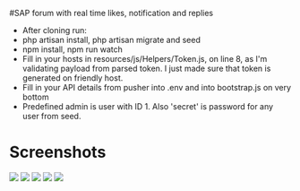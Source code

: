 #SAP forum with real time likes, notification and replies



- After cloning run:
- php artisan install, php artisan migrate and seed
- npm install, npm run watch
- Fill in your hosts in resources/js/Helpers/Token.js, on line 8, as I'm validating payload from parsed token. I just made sure that token is generated on friendly host. 
- Fill in your API details from pusher into .env and into bootstrap.js on very bottom
- Predefined admin is user with ID 1. Also 'secret' is password for any user from seed.


# Screenshots
![](https://lh5.googleusercontent.com/MYTumFsBR_6H-u9k1nxi1shXbVbCzJVZ01a75TuTpcOHhQ3PpyW4PU19_kNJW1ScvHNwSVFEkvmhFA=w1440-h794-rw)
![](https://lh3.googleusercontent.com/xi20YJ1_vkjRrCu_d2AXegXAhAk5UbpjbcU8uF1apQgS-lQpesapSMuCNKjQc8AW2i8WVsd_gfANZuGsvt-F=w1440-h794-rw)
![](https://lh4.googleusercontent.com/78zJeI4KOAv5jwM-Zq7U9JpAds0eGcrv6VWahljlj8_VfASrIAdJg_fWG4dswatdYTpfTgIfQyD2k-B8jiEF=w1440-h794-rw)
![](https://lh5.googleusercontent.com/2ySapNNWZGHNq2N3aoFW3w9VcwlRhnSxkLUw7yK9Q1bXnInoyFaihIsXUxsiCejkYdQawBfKv3B-q87rxU_8=w1440-h794-rw)
![](https://lh4.googleusercontent.com/q9y6SN28n6ekg01zFtQlxUWxbaK0C4MFGl8cn8mquN7QIN05mJFQ9RtFbU634XiKPQu0Bm-g6ordb4YgdGwS=w1440-h794-rw)